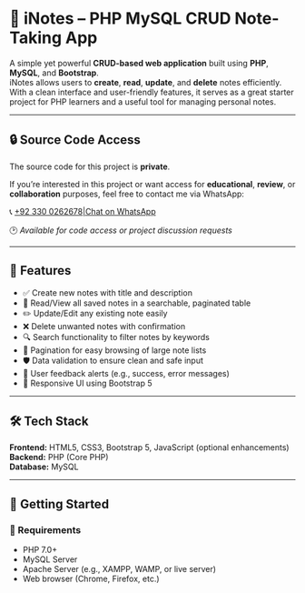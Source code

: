 # 📝 iNotes – PHP MySQL CRUD Note-Taking App

A simple yet powerful **CRUD-based web application** built using **PHP**, **MySQL**, and **Bootstrap**.  
iNotes allows users to **create**, **read**, **update**, and **delete** notes efficiently.  
With a clean interface and user-friendly features, it serves as a great starter project for PHP learners and a useful tool for managing personal notes.

---

## 🔒 Source Code Access

The source code for this project is **private**.

If you’re interested in this project or want access for **educational**, **review**, or **collaboration** purposes, feel free to contact me via WhatsApp:

📞 [+92 330 0262678|Chat on WhatsApp](https://wa.me/923300262678?text=Hi%2C%20I%20saw%20your%20iNotes%20project%20and%20would%20like%20to%20request%20code%20access.)

🕑 *Available for code access or project discussion requests*

---

## 📌 Features

- ✅ Create new notes with title and description  
- 📄 Read/View all saved notes in a searchable, paginated table  
- ✏️ Update/Edit any existing note easily  
- ❌ Delete unwanted notes with confirmation  
- 🔍 Search functionality to filter notes by keywords  
- 📄 Pagination for easy browsing of large note lists  
- 🛡️ Data validation to ensure clean and safe input  
- 📢 User feedback alerts (e.g., success, error messages)  
- 🎨 Responsive UI using Bootstrap 5  

---

## 🛠️ Tech Stack

**Frontend:** HTML5, CSS3, Bootstrap 5, JavaScript (optional enhancements)  
**Backend:** PHP (Core PHP)  
**Database:** MySQL

---

## 🚀 Getting Started

### 🔧 Requirements

- PHP 7.0+  
- MySQL Server  
- Apache Server (e.g., XAMPP, WAMP, or live server)  
- Web browser (Chrome, Firefox, etc.)

